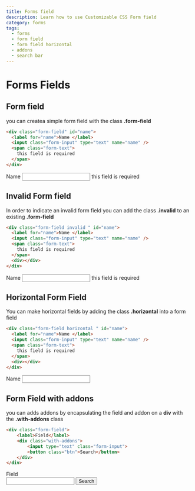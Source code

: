 ```yaml
---
title: Forms field
description: Learn how to use Customizable CSS Form field
category: forms
tags:
  - forms
  - form field
  - form field horizontal
  - addons
  - search bar
---
```


# Forms Fields

## Form field

you can createa simple form field with the class **.form-field**

```html
<div class="form-field" id="name">
  <label for="name">Name </label>
  <input class="form-input" type="text" name="name" />
  <span class="form-text">
    this field is required
  </span>
</div>
```

<div class="form-field mb-4" id="name" >
    <label for="name" >Name </label> 
    <input  class="form-input" type="text" name="name">
    <span class= "form-text mb-4" >
        this field is required
    </span> 
</div>

## Invalid Form field

In order to indicate an invalid form field you can add the class **.invalid** to an existing **.form-field**

```html
<div class="form-field invalid " id="name">
  <label for="name">Name </label>
  <input class="form-input" type="text" name="name" />
  <span class="form-text">
    this field is required
  </span>
  <div></div>
</div>
```

<div class="form-field invalid my-4" id="name" >
    <label for="name" >Name </label> 
    <input  class="form-input" type="text" name="name">
    <span class= "form-text mb-4" >
        this field is required
    </span> 
</div>

## Horizontal Form Field

You can make horizontal fields by adding the class **.horizontal** into a form field

```html
<div class="form-field horizontal " id="name">
  <label for="name">Name </label>
  <input class="form-input" type="text" name="name" />
  <span class="form-text">
    this field is required
  </span>
  <div></div>
</div>
```

<div class="form-field horizontal w-12 my-4" id="name" >
    <label for="name" >Name </label> 
    <input  class="form-input" type="text" name="name">
</div>


## Form Field with addons

you can adds addons by encapsulating the field and addon on a **div** with the **.with-addons** class

```html
<div class="form-field"> 
    <label>Field</label>
    <div class="with-addons">
        <input type="text" class="form-input">
        <button class="btn">Search</button> 
    </div>
</div>
```

<div class="form-field w-12/12"> 
    <label>Field</label>
    <div class="with-addons">
        <input type="text" class="form-input">
        <button class="btn">Search</button> 
    </div>
</div>
